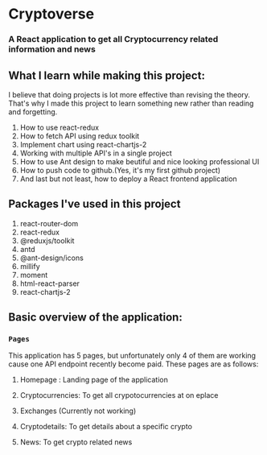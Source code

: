 # Cryptoverse

### A React application to get all Cryptocurrency related information and news

## What I learn while making this project:

I believe that doing projects is lot more effective than revising the theory. That's why I made this project to learn something new rather than reading and forgetting.

1. How to use react-redux
2. How to fetch API using redux toolkit
3. Implement chart using react-chartjs-2
4. Working with multiple API's in a single project
5. How to use Ant design to make beutiful and nice looking professional UI
6. How to push code to github.(Yes, it's my first github project)
7. And last but not least, how to deploy a React frontend application

## Packages I've used in this project

1. react-router-dom
2. react-redux
3. @reduxjs/toolkit
4. antd
3. @ant-design/icons
5. millify
6. moment
7. html-react-parser
8. react-chartjs-2

## Basic overview of the application:

### `Pages`

This application has 5 pages, but unfortunately only 4 of them are working cause one API endpoint recently become paid. These pages are as follows:

1. Homepage : Landing page of the application

2. Cryptocurrencies: To get all crypotocurrencies at on eplace

3. Exchanges (Currently not working)

4. Cryptodetails: To get details about a specific crypto

5. News: To get crypto related news
